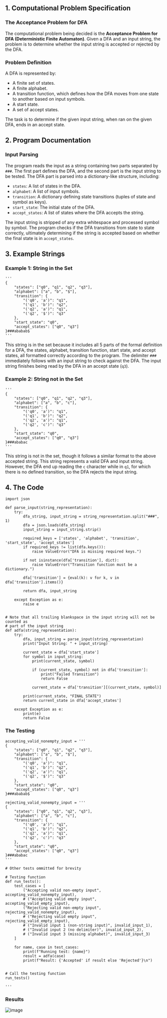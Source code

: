 ## 1. Computational Problem Specification

### The Acceptance Problem for DFA

The computational problem being decided is the **Acceptance Problem for DFA (Deterministic Finite Automaton)**. Given a DFA and an input string, the problem is to determine whether the input string is accepted or rejected by the DFA.

### Problem Definition

A DFA is represented by:
- A finite set of states.
- A finite alphabet.
- A transition function, which defines how the DFA moves from one state to another based on input symbols.
- A start state.
- A set of accept states.

The task is to determine if the given input string, when ran on the given DFA, ends in an accept state.

## 2. Program Documentation

### Input Parsing

The program reads the input as a string containing two parts separated by `###`. The first part defines the DFA, and the second part is the input string to be tested. The DFA part is parsed into a dictionary-like structure, including:
- `states`: A list of states in the DFA.
- `alphabet`: A list of input symbols.
- `transition`: A dictionary defining state transitions (tuples of state and symbol as keys).
- `start_state`: The initial state of the DFA.
- `accept_states`: A list of states where the DFA accepts the string.

The input string is stripped of any extra whitespace and processed symbol by symbol. The program checks if the DFA transitions from state to state correctly, ultimately determining if the string is accepted based on whether the final state is in `accept_states`.

## 3. Example Strings

### Example 1: String in the Set

```
'''
{
    "states": ["q0", "q1", "q2", "q3"],
    "alphabet": ["a", "b", "$"],
    "transition": {
        "('q0', 'a')": "q1",
        "('q1', 'b')": "q2",
        "('q2', 'a')": "q1",
        "('q2', '$')": "q3"
    },
    "start_state": "q0",
    "accept_states": ["q0", "q3"]
}###ababab$
'''
```

This string is in the set because it includes all 5 parts of the formal definition for a DFA, the states, alphabet, transition function, start state, and accept states, all formatted correctly according to the program.
The delimiter `###` immediately follows with an input string to check against the DFA. The input string finishes being read by the DFA in an accept state (`q3`).


### Example 2: String not in the Set

```
'''
{
    "states": ["q0", "q1", "q2", "q3"],
    "alphabet": ["a", "b", "c"],
    "transition": {
        "('q0', 'a')": "q1",
        "('q1', 'b')": "q2",
        "('q2', 'a')": "q1",
        "('q2', 'c')": "q3"
    },
    "start_state": "q0",
    "accept_states": ["q0", "q3"]
}###ababac
'''
```

This string is not in the set, though it follows a similar format to the above accepted string. This string represents a valid DFA and input string. However, the DFA end up reading the `c`
character while in `q1`, for which there is no defined transition, so the DFA rejects the input string.

## 4. The Code
```
import json

def parse_input(string_representation):
    try:
        dfa_string, input_string = string_representation.split("###", 1)
        dfa = json.loads(dfa_string)
        input_string = input_string.strip()
        
        required_keys = ['states', 'alphabet', 'transition', 'start_state', 'accept_states']
        if required_keys != list(dfa.keys()):
            raise ValueError("DFA is missing required keys.")
        
        if not isinstance(dfa['transition'], dict):
            raise ValueError("Transition function must be a dictionary.")
        
        dfa['transition'] = {eval(k): v for k, v in dfa['transition'].items()}
        
        return dfa, input_string
    
    except Exception as e:
        raise e
        
    
# Note that all trailing blankspace in the input string will not be counted as
# part of the input string
def adfa(string_representation):
    try:
        dfa, input_string = parse_input(string_representation)
        print("Input String: " + input_string)

        current_state = dfa['start_state']
        for symbol in input_string:
            print(current_state, symbol)

            if (current_state, symbol) not in dfa['transition']:
                print("Failed Transition")
                return False
            
            current_state = dfa['transition'][(current_state, symbol)]

        print(current_state, "FINAL STATE")
        return current_state in dfa['accept_states']
    
    except Exception as e:
        print(e)
        return False
```

### The Testing
```
accepting_valid_nonempty_input = '''
{
    "states": ["q0", "q1", "q2", "q3"],
    "alphabet": ["a", "b", "$"],
    "transition": {
        "('q0', 'a')": "q1",
        "('q1', 'b')": "q2",
        "('q2', 'a')": "q1",
        "('q2', '$')": "q3"
    },
    "start_state": "q0",
    "accept_states": ["q0", "q3"]
}###ababab$

rejecting_valid_nonempty_input = '''
{
    "states": ["q0", "q1", "q2", "q3"],
    "alphabet": ["a", "b", "c"],
    "transition": {
        "('q0', 'a')": "q1",
        "('q1', 'b')": "q2",
        "('q2', 'a')": "q1",
        "('q2', 'c')": "q3"
    },
    "start_state": "q0",
    "accept_states": ["q0", "q3"]
}###ababac
'''

# Other tests ommitted for brevity

# Testing function
def run_tests():
    test_cases = [
        ("Accepting valid non-empty input", accepting_valid_nonempty_input),
        # ("Accepting valid empty input", accepting_valid_empty_input),
        ("Rejecting valid non-empty input", rejecting_valid_nonempty_input),
        # ("Rejecting valid empty input", rejecting_valid_empty_input),
        # ("Invalid input 1 (non-string input)", invalid_input_1),
        # ("Invalid input 2 (no delimiter)", invalid_input_2),
        # ("Invalid input 3 (missing alphabet)", invalid_input_3)
    ]
    
    for name, case in test_cases:
        print(f"Running test: {name}")
        result = adfa(case)
        print(f"Result: {'Accepted' if result else 'Rejected'}\n")


# Call the testing function
run_tests()

'''
```

### Results
![image](https://github.com/user-attachments/assets/1fd3a546-701a-416b-bf9a-e956820ccfe3)
